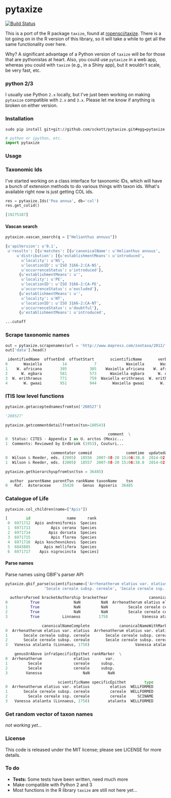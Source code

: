 pytaxize
=======

[![Build Status](https://travis-ci.org/sckott/pytaxize.svg)](https://travis-ci.org/sckott/pytaxize)

This is a port of the R package `taxize`, found at [ropensci/taxize](https://github.com/ropensci/taxize).  There is a lot going on in the R version of this library, so it will take a while to get all the same functionality over here. 

Why?  A significant advantage of a Python version of `taxize` will be for those that are pythonistas at heart. Also, you could use `pytaxize` in a web app, whereas you could with `taxize` (e.g., in a Shiny app), but it wouldn't scale, be very fast, etc.

### python 2/3

I usually use Python `2.x` locally, but I've just been working on making `pytaxize` compatible with `2.x` and `3.x`. Please let me know if anything is broken on either version. 

### Installation

```
sudo pip install git+git://github.com/sckott/pytaxize.git#egg=pytaxize
```

```python
# python or ipython, etc.
import pytaxize
```

### Usage

### Taxonomic Ids

I've started working on a class interface for taxonomic IDs, which will have a bunch of extension methods to do various things with taxon ids. What's available right now is just getting COL ids. 

```python
res = pytaxize.Ids('Poa annua', db='col')
res.get_colid()
```

```python
[19275187]
```

#### Vascan search

```python
pytaxize.vascan_search(q = ["Helianthus annuus"])
```

```python
{u'apiVersion': u'0.1',
 u'results': [{u'matches': [{u'canonicalName': u'Helianthus annuus',
     u'distribution': [{u'establishmentMeans': u'introduced',
       u'locality': u'NS',
       u'locationID': u'ISO 3166-2:CA-NS',
       u'occurrenceStatus': u'introduced'},
      {u'establishmentMeans': u'',
       u'locality': u'PE',
       u'locationID': u'ISO 3166-2:CA-PE',
       u'occurrenceStatus': u'excluded'},
      {u'establishmentMeans': u'',
       u'locality': u'NT',
       u'locationID': u'ISO 3166-2:CA-NT',
       u'occurrenceStatus': u'doubtful'},
      {u'establishmentMeans': u'introduced',

...cutoff
```

### Scrape taxonomic names

```python
out = pytaxize.scrapenames(url = 'http://www.mapress.com/zootaxa/2012/f/z03372p265f.pdf')
out['data'].head()
```

```python
 identifiedName  offsetEnd  offsetStart       scientificName       verbatim
0       Waxiella         14            7             Waxiella       Waxiella
1    W. africana        395          385    Waxiella africana    W. africana
2      W. egbara        581          573      Waxiella egbara      W. egbara
3  W. erithraeus        771          759  Waxiella erithraeus  W. erithraeus
4       W. gwaai        951          944       Waxiella gwaai       W. gwaai
```

### ITIS low level functions

```python
pytaxize.getacceptednamesfromtsn('208527')

'208527'
```

```python
pytaxize.getcommentdetailfromtsn(tsn=180543)

                                             comment  \
0  Status: CITES - Appendix I as U. arctos (Mexic...
1  Comments: Reviewed by Erdbrink (1953), Couturi...

                    commentator commid               commtime  updatedate
0  Wilson & Reeder, eds. (2005)  18556  2007-08-20 15:06:38.0  2014-02-03
1  Wilson & Reeder, eds. (2005)  18557  2007-08-20 15:06:38.0  2014-02-03
```

```python
pytaxize.gethierarchyupfromtsn(tsn = 36485)

  author  parentName parentTsn rankName taxonName    tsn
0   Raf.  Asteraceae     35420    Genus  Agoseris  36485
```

### Catalogue of Life

```python
pytaxize.col_children(name=["Apis"])
```

```python
[        id                name     rank
 0  6971712  Apis andreniformis  Species
 1  6971713         Apis cerana  Species
 2  6971714        Apis dorsata  Species
 3  6971715         Apis florea  Species
 4  6971716  Apis koschevnikovi  Species
 5  6845885      Apis mellifera  Species
 6  6971717    Apis nigrocincta  Species]
```

#### Parse names

Parse names using GBIF's parser API

```python
pytaxize.gbif_parse(scientificname=['Arrhenatherum elatius var. elatius', 
	             'Secale cereale subsp. cereale', 'Secale cereale ssp. cereale','Vanessa atalanta (Linnaeus, 1758)'])
```

```python
  authorsParsed bracketAuthorship bracketYear                  canonicalName  \
0          True               NaN         NaN  Arrhenatherum elatius elatius
1          True               NaN         NaN         Secale cereale cereale
2          True               NaN         NaN         Secale cereale cereale
3          True          Linnaeus        1758               Vanessa atalanta

                canonicalNameComplete             canonicalNameWithMarker  \
0  Arrhenatherum elatius var. elatius  Arrhenatherum elatius var. elatius
1       Secale cereale subsp. cereale       Secale cereale subsp. cereale
2       Secale cereale subsp. cereale       Secale cereale subsp. cereale
3   Vanessa atalanta (Linnaeus, 1758)                    Vanessa atalanta

    genusOrAbove infraSpecificEpithet rankMarker  \
0  Arrhenatherum              elatius       var.
1         Secale              cereale     subsp.
2         Secale              cereale     subsp.
3        Vanessa                  NaN        NaN

                       scientificName specificEpithet        type
0  Arrhenatherum elatius var. elatius         elatius  WELLFORMED
1       Secale cereale subsp. cereale         cereale  WELLFORMED
2         Secale cereale ssp. cereale         cereale     SCINAME
3   Vanessa atalanta (Linnaeus, 1758)        atalanta  WELLFORMED
```

### Get random vector of taxon names

_not working yet..._

### License

This code is released under the MIT license; please see LICENSE for more details.

### To do

* __Tests:__ Some tests have been written, need much more
* Make compatible with Python 2 and 3
* Most functions in the R library `taxize` are still not here yet...
